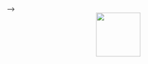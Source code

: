 <!-- # SHE FOUND US -->
<!-- If you're poking around here then hopefully I've coded something you're interested in. -->
<!-- ## Bit about me -->
<!-- :star2: Aussie who has never experienced the world :australia: -->
<!-- :star2: Transgender Programmer :transgender: -->
<!-- :star2: Future IT desk helper probably :desktop_computer: -->
<!-- :star2: Happy NixOS user! <!-- ![Static Badge](https://img.shields.io/badge/Lover-NixOS?label=NixOS&labelColor=7eb8e2&color=959896) --> -->

<!-- <img src="https://komarev.com/ghpvc/?itsnotahlo&style=flat-square&color=blue" alt=""/> -->
<div id="header" align="center">
    <img src="https://64.media.tumblr.com/cc8c5565e482137b321f3ec8ac20a00c/tumblr_inline_nl5nohPphc1sptc1c.gif" width="100"/>
</div>
